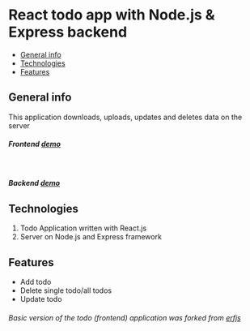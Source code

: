 # React todo app with Node.js & Express backend

* [General info](#general-info)
* [Technologies](#technologies)
* [Features](#features)


## General info
This application downloads, uploads, updates and deletes data on the server 

##### Frontend [demo](react-node-express-todo.netlify.app)

<br />

##### Backend [demo](https://todo-node-backend-1.herokuapp.com/todos)

## Technologies
1. Todo Application written with React.js
2. Server on Node.js and Express framework

## Features 
- Add todo
- Delete single todo/all todos
- Update todo

###### Basic version of the todo (frontend) application was forked from [erfjs](https://github.com/erfjs/Todo-list)
